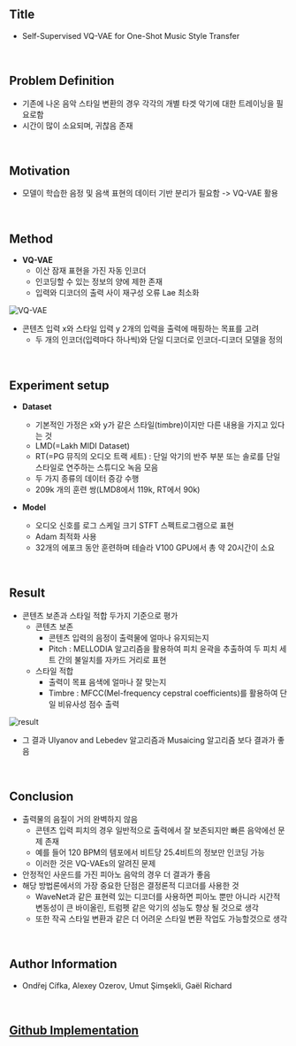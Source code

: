 ## Title  
- Self-Supervised VQ-VAE for One-Shot Music Style Transfer   
  
<br/>

## Problem Definition  
- 기존에 나온 음악 스타일 변환의 경우 각각의 개별 타겟 악기에 대한 트레이닝을 필요로함  
-  시간이 많이 소요되며, 귀찮음 존재  
  
<br/>

## Motivation  
- 모델이 학습한 음정 및 음색 표현의 데이터 기반 분리가 필요함 -> VQ-VAE 활용  
  
<br/>

## Method  
- **VQ-VAE**  
  - 이산 잠재 표현을 가진 자동 인코더  
  - 인코딩할 수 있는 정보의 양에 제한 존재  
  - 입력와 디코더의 출력 사이 재구성 오류 Lae 최소화  

![VQ-VAE](https://github.com/Hyeji-Jo/Papers-related-to-the-Music-Style-Transfer/assets/61963922/4fdec9a3-a465-4441-bc60-432e47007d82)
- 콘텐츠 입력 x와 스타일 입력 y 2개의 입력을 출력에 매핑하는 목표를 고려  
  - 두 개의 인코더(입력마다 하나씩)와 단일 디코더로 인코더-디코더 모델을 정의  
  
<br/>

## Experiment setup  
- **Dataset**  
  - 기본적인 가정은 x와 y가 같은 스타일(timbre)이지만 다른 내용을 가지고 있다는 것  
  - LMD(=Lakh MIDI Dataset)  
  - RT(=PG 뮤직의 오디오 트랙 세트) : 단일 악기의 반주 부분 또는 솔로를 단일 스타일로 연주하는 스튜디오 녹음 모음  
  - 두 가지 종류의 데이터 증강 수행  
  - 209k 개의 훈련 쌍(LMD8에서 119k, RT에서 90k)  
  
- **Model**  
  - 오디오 신호를 로그 스케일 크기 STFT 스펙트로그램으로 표현  
  - Adam 최적화 사용  
  - 32개의 에포크 동안 훈련하며 테슬라 V100 GPU에서 총 약 20시간이 소요  
  
<br/>

## Result  
- 콘텐츠 보존과 스타일 적합 두가지 기준으로 평가  
  - 콘텐츠 보존  
    - 콘텐츠 입력의 음정이 출력물에 얼마나 유지되는지  
    - Pitch : MELLODIA 알고리즘을 활용하여 피치 윤곽을 추출하여 두 피치 세트 간의 불일치를 자카드 거리로 표현  
  - 스타일 적합  
    - 출력이 목표 음색에 얼마나 잘 맞는지  
    - Timbre : MFCC(Mel-frequency cepstral coefficients)를 활용하여 단일 비유사성 점수 출력

![result](https://github.com/Hyeji-Jo/Papers-related-to-the-Music-Style-Transfer/assets/61963922/7e5ec4fe-7360-4815-a630-c687351b3dba)
- 그 결과 Ulyanov and Lebedev 알고리즘과 Musaicing 알고리즘 보다 결과가 좋음  


<br/>

## Conclusion  
- 출력물의 음질이 거의 완벽하지 않음  
  - 콘텐츠 입력 피치의 경우 일반적으로 출력에서 잘 보존되지만 빠른 음악에선 문제 존재  
  - 예를 들어 120 BPM의 템포에서 비트당 25.4비트의 정보만 인코딩 가능  
  - 이러한 것은 VQ-VAEs의 알려진 문제  
- 안정적인 사운드를 가진 피아노 음악의 경우 더 결과가 좋음  
- 해당 방법론에서의 가장 중요한 단점은 결정론적 디코더를 사용한 것  
  - WaveNet과 같은 표현력 있는 디코더를 사용하면 피아노 뿐만 아니라 시간적 변동성이 큰 바이올린, 트럼펫 같은 악기의 성능도 향상 될 것으로 생각  
  - 또한 작곡 스타일 변환과 같은 더 어려운 스타일 변환 작업도 가능할것으로 생각   

<br/>

## Author Information  
- Ondřej Cífka, Alexey Ozerov, Umut Şimşekli, Gaël Richard  

<br/>

## [Github Implementation](https://github.com/cifkao/ss-vq-vae)  
